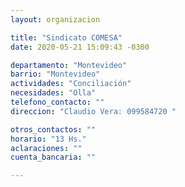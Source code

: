 ```yaml
---
layout: organizacion

title: "Sindicato COMESA"
date: 2020-05-21 15:09:43 -0300

departamento: "Montevideo"
barrio: "Montevideo"
actividades: "Conciliación"
necesidades: "Olla"
telefono_contacto: ""
direccion: "Claudio Vera: 099584720 "

otros_contactos: ""
horario: "13 Hs."
aclaraciones: ""
cuenta_bancaria: ""

---
```

